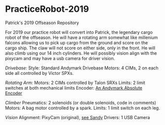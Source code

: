 # PracticeRobot-2019
Patrick's 2019 Offseason Repository

For 2019 our practice robot will convert into Patrick, the legendary cargo robot of the offseason.
He will have a rotating arm somewhat like millenium falcons allowing us to pick up cargo 
from the ground and score on the cargo ship. The claw will not score on either side, only 
in the front. He will also climb using our 14 inch cylinders. 
He will possibly vision align with the pixycam and may have a usb camera for driver vision.

*Drivebase:*
Style: Standard Andymark Drivebase
Motors: 4 CIMs, 2 on each side all controlled by Victor SPXs.

*Rotating Arm:*
Motors: 2 CIMs controlled by Talon SRXs
Limits: 2 limit switches at both mechanical limits
Encoder: [An Andymark Absolute Encoder](https://www.andymark.com/products/absolute-encoder-with-cable)

*Climber*
Pneumatics: 2 solenoids (or double solenoids, code in comments)
Motors: A bag motor controlled by a spark.
Limits: 1 limit switch on each leg.

*Vision*
Alignment: PixyCam (original), [see Sandy](https://github.com/frc6995/Robot-2019/tree/sammcdo/PixyCam)
Drivers: 1 USB Camera
